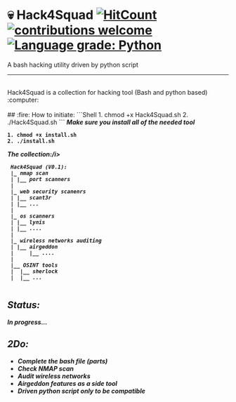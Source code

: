 # :skull: Hack4Squad [![HitCount](http://hits.dwyl.com/{KMx404}/{Hack4Squad}.svg)](http://hits.dwyl.com/{KMx404}/{Hack4Squad})  [![contributions welcome](https://img.shields.io/badge/contributions-welcome-brightgreen.svg?style=flat)](https://github.com/dwyl/esta/issues)  [![Language grade: Python](https://img.shields.io/lgtm/grade/python/g/nmap/nmap.svg?logo=lgtm&logoWidth=18)](https://lgtm.com/projects/g/nmap/nmap/context:python)



A bash hacking utility driven by python script 
<hr> <br />
Hack4Squad is a collection for hacking tool (Bash and python based) :computer: <br />

<br />
## :fire: How to initiate: 
```Shell 
1. chmod +x Hack4Squad.sh 
2. ./Hack4Squad.sh
```
<b><i>Make sure you install all of the needed tool</i><b>

```Shell
1. chmod +x install.sh
2. ./install.sh 

```  
 <b><i>The collection:/i></b>

```Shell
 Hack4Squad (V0.1): 
 |_ nmap scan
 | |__ port scanners
 |
 |_ web security scanenrs 
 | |__ scant3r
 | |__ ...
 |
 |_ os scanners 
 | |__ lynis 
 | |__ ....
 |
 |_ wireless networks auditing
 | |__ airgeddon
 |     |__ ....
 |
 |__ OSINT tools
 |  |__ sherlock
 |  |__ ... 
 
 ```



## Status: 
<b><i>In progress...</i></b>


## 2Do: 
* Complete the bash file (parts) 
* Check NMAP scan 
* Audit wireless networks 
* Airgeddon features as a side tool 
* Driven python script only to be compatible 

<br />


